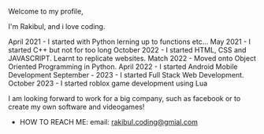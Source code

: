 Welcome to my profile,

I'm Rakibul, and i love coding.

April 2021 - I started with Python lerning up to functions etc...
May 2021 - I started C++ but not for too long
October 2022 - I started HTML, CSS and JAVASCRIPT. Learnt to replicate websites.
Match 2022 - Moved onto Object Oriented Programming in Python.
April 2022 - I started Android Mobile Development
September - 2023 - I started Full Stack Web Development. 
October 2023 - I started roblox game development using Lua


I am looking forward to work for a big company, such as facebook or to create my own software and videogames!
- HOW TO REACH ME: email: rakibul.coding@gmial.com

